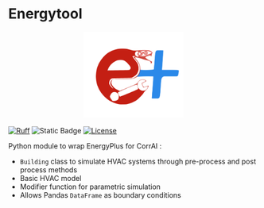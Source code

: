 
# Energytool

<p align="center">
  <img src="https://raw.githubusercontent.com/BuildingEnergySimulationTools/energytool/main/logo_energytool.svg" alt="Energytool" width="200"/>
</p>


[![Ruff](https://img.shields.io/endpoint?url=https://raw.githubusercontent.com/astral-sh/ruff/main/assets/badge/v2.json)](https://github.com/astral-sh/ruff)
![Static Badge](https://img.shields.io/badge/python-3.10_%7C_3.12-blue)
[![License](https://img.shields.io/badge/License-BSD_3--Clause-blue.svg)](https://opensource.org/licenses/BSD-3-Clause)


Python module to wrap EnergyPlus for CorrAI :
- <code>Building</code> class to simulate HVAC systems through pre-process and post process methods
- Basic HVAC model
- Modifier function for parametric simulation
- Allows Pandas <code>DataFrame</code> as boundary conditions